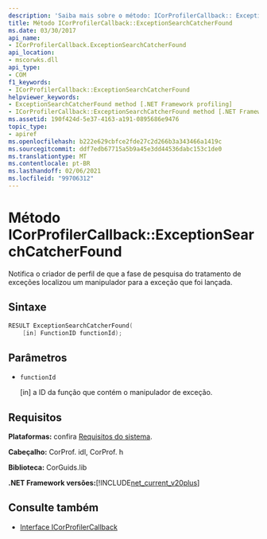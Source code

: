 ```yaml
---
description: 'Saiba mais sobre o método: ICorProfilerCallback:: ExceptionSearchCatcherFound'
title: Método ICorProfilerCallback::ExceptionSearchCatcherFound
ms.date: 03/30/2017
api_name:
- ICorProfilerCallback.ExceptionSearchCatcherFound
api_location:
- mscorwks.dll
api_type:
- COM
f1_keywords:
- ICorProfilerCallback::ExceptionSearchCatcherFound
helpviewer_keywords:
- ExceptionSearchCatcherFound method [.NET Framework profiling]
- ICorProfilerCallback::ExceptionSearchCatcherFound method [.NET Framework profiling]
ms.assetid: 190f424d-5e37-4163-a191-0895686e9476
topic_type:
- apiref
ms.openlocfilehash: b222e629cbfce2fde27c2d266b3a343466a1419c
ms.sourcegitcommit: ddf7edb67715a5b9a45e3dd44536dabc153c1de0
ms.translationtype: MT
ms.contentlocale: pt-BR
ms.lasthandoff: 02/06/2021
ms.locfileid: "99706312"
---
```

# <a name="icorprofilercallbackexceptionsearchcatcherfound-method"></a>Método ICorProfilerCallback::ExceptionSearchCatcherFound

Notifica o criador de perfil de que a fase de pesquisa do tratamento de exceções localizou um manipulador para a exceção que foi lançada.  
  
## <a name="syntax"></a>Sintaxe  
  
```cpp  
RESULT ExceptionSearchCatcherFound(  
    [in] FunctionID functionId);  
```  
  
## <a name="parameters"></a>Parâmetros

- `functionId`

  \[in] a ID da função que contém o manipulador de exceção.

## <a name="requirements"></a>Requisitos  

 **Plataformas:** confira [Requisitos do sistema](../../get-started/system-requirements.md).  
  
 **Cabeçalho:** CorProf. idl, CorProf. h  
  
 **Biblioteca:** CorGuids.lib  
  
 **.NET Framework versões:**[!INCLUDE[net_current_v20plus](../../../../includes/net-current-v20plus-md.md)]  
  
## <a name="see-also"></a>Consulte também

- [Interface ICorProfilerCallback](icorprofilercallback-interface.md)
